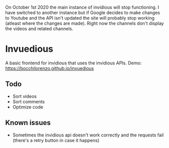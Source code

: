On October 1st 2020 the main instance of invidious will stop functioning. I have switched to another instance but if Google decides to make changes to Youtube and the API isn't updated the site will probably stop working (atleast where the changes are made). Right now the channels don't display the videos and related channels.

# Invuedious
 A basic frontend for invidious that uses the invidious APIs. Demo: https://bocchilorenzo.github.io/invuedious

## Todo
- Sort videos
- Sort comments
- Optimize code

## Known issues
- Sometimes the invidious api doesn't work correctly and the requests fail (there's a retry button in case it happens)
